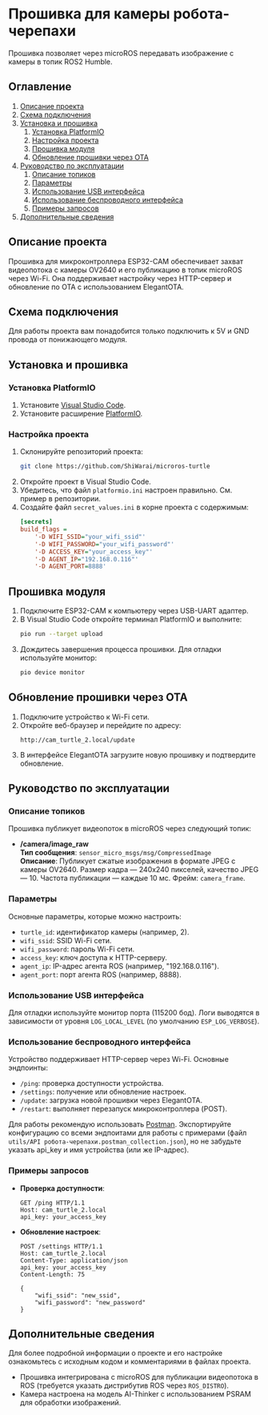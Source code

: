 # Прошивка для камеры робота-черепахи
Прошивка позволяет через microROS передавать изображение с камеры в топик ROS2 Humble.

## Оглавление

1. [Описание проекта](#описание-проекта)
2. [Схема подключения](#схема-подключения)
3. [Установка и прошивка](#установка-и-прошивка)
   1. [Установка PlatformIO](#установка-platformio)
   2. [Настройка проекта](#настройка-проекта)
   3. [Прошивка модуля](#прошивка-модуля)
   4. [Обновление прошивки через OTA](#обновление-прошивки-через-ota)
4. [Руководство по эксплуатации](#руководство-по-эксплуатации)
   1. [Описание топиков](#описание-топиков)
   2. [Параметры](#параметры)
   3. [Использование USB интерфейса](#использование-usb-интерфейса)
   4. [Использование беспроводного интерфейса](#использование-беспроводного-интерфейса)
   5. [Примеры запросов](#примеры-запросов)
5. [Дополнительные сведения](#дополнительные-сведения)

## Описание проекта

Прошивка для микроконтроллера ESP32-CAM обеспечивает захват видеопотока с камеры OV2640 и его публикацию в топик microROS через Wi-Fi. Она поддерживает настройку через HTTP-сервер и обновление по OTA с использованием ElegantOTA.

## Схема подключения

Для работы проекта вам понадобится только подключить к 5V и GND провода от понижающего модуля.

## Установка и прошивка

### Установка PlatformIO

1. Установите [Visual Studio Code](https://code.visualstudio.com/).  
2. Установите расширение [PlatformIO](https://platformio.org/install/ide?install=vscode).  

### Настройка проекта

1. Склонируйте репозиторий проекта:  
   ```sh
   git clone https://github.com/ShiWarai/microros-turtle
   ```
2. Откройте проект в Visual Studio Code.  
3. Убедитесь, что файл `platformio.ini` настроен правильно. См. пример в репозитории.  
4. Создайте файл `secret_values.ini` в корне проекта с содержимым:  
   ```ini
   [secrets]
   build_flags = 
       '-D WIFI_SSID="your_wifi_ssid"'
       '-D WIFI_PASSWORD="your_wifi_password"'
       '-D ACCESS_KEY="your_access_key"'
       '-D AGENT_IP="192.168.0.116"'
       '-D AGENT_PORT=8888'
    ```

## Прошивка модуля
1. Подключите ESP32-CAM к компьютеру через USB-UART адаптер.  
2. В Visual Studio Code откройте терминал PlatformIO и выполните:  
   ```sh
   pio run --target upload
   ```
3. Дождитесь завершения процесса прошивки. Для отладки используйте монитор:  
    ```sh
    pio device monitor
    ```

## Обновление прошивки через OTA
1. Подключите устройство к Wi-Fi сети.  
2. Откройте веб-браузер и перейдите по адресу:  
   ```plaintext
   http://cam_turtle_2.local/update
   ```
3. В интерфейсе ElegantOTA загрузите новую прошивку и подтвердите обновление.

## Руководство по эксплуатации

### Описание топиков

Прошивка публикует видеопоток в microROS через следующий топик:  

- **/camera/image_raw**  
  **Тип сообщения**: `sensor_micro_msgs/msg/CompressedImage`  
  **Описание**: Публикует сжатые изображения в формате JPEG с камеры OV2640. Размер кадра — 240x240 пикселей, качество JPEG — 10. Частота публикации — каждые 10 мс. Фрейм: `camera_frame`.  

### Параметры

Основные параметры, которые можно настроить:  
- `turtle_id`: идентификатор камеры (например, 2).  
- `wifi_ssid`: SSID Wi-Fi сети.  
- `wifi_password`: пароль Wi-Fi сети.  
- `access_key`: ключ доступа к HTTP-серверу.  
- `agent_ip`: IP-адрес агента ROS (например, "192.168.0.116").  
- `agent_port`: порт агента ROS (например, 8888).  

### Использование USB интерфейса

Для отладки используйте монитор порта (115200 бод). Логи выводятся в зависимости от уровня `LOG_LOCAL_LEVEL` (по умолчанию `ESP_LOG_VERBOSE`).

### Использование беспроводного интерфейса

Устройство поддерживает HTTP-сервер через Wi-Fi. Основные эндпоинты:  
- `/ping`: проверка доступности устройства.  
- `/settings`: получение или обновление настроек.  
- `/update`: загрузка новой прошивки через ElegantOTA.
- `/restart`: выполняет перезапуск микроконтроллера (POST).

Для работы рекомендую использовать [Postman](https://www.postman.com/). Экспортируйте конфигурацию со всеми эндпоитами для работы с примерами (файл `utils/API робота-черепахи.postman_collection.json`), но не забудьте указать api_key и имя устройства (или же IP-адрес).

### Примеры запросов

- **Проверка доступности**:  
    ```http
    GET /ping HTTP/1.1
    Host: cam_turtle_2.local
    api_key: your_access_key
    ```
- **Обновление настроек**:  
    ```http
    POST /settings HTTP/1.1
    Host: cam_turtle_2.local
    Content-Type: application/json
    api_key: your_access_key
    Content-Length: 75

    {
        "wifi_ssid": "new_ssid",
        "wifi_password": "new_password"
    }
    ```

## Дополнительные сведения
Для более подробной информации о проекте и его настройке ознакомьтесь с исходным кодом и комментариями в файлах проекта.  
- Прошивка интегрирована с microROS для публикации видеопотока в ROS (требуется указать дистрибутив ROS через `ROS_DISTRO`).  
- Камера настроена на модель AI-Thinker с использованием PSRAM для обработки изображений.  
